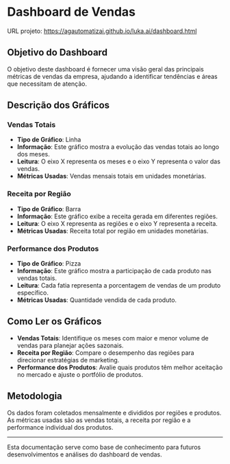 # Dashboard de Vendas
URL projeto: https://agautomatizai.github.io/luka.ai/dashboard.html

## Objetivo do Dashboard
O objetivo deste dashboard é fornecer uma visão geral das principais métricas de vendas da empresa, ajudando a identificar tendências e áreas que necessitam de atenção.

## Descrição dos Gráficos

### Vendas Totais
- **Tipo de Gráfico**: Linha
- **Informação**: Este gráfico mostra a evolução das vendas totais ao longo dos meses.
- **Leitura**: O eixo X representa os meses e o eixo Y representa o valor das vendas.
- **Métricas Usadas**: Vendas mensais totais em unidades monetárias.

### Receita por Região
- **Tipo de Gráfico**: Barra
- **Informação**: Este gráfico exibe a receita gerada em diferentes regiões.
- **Leitura**: O eixo X representa as regiões e o eixo Y representa a receita.
- **Métricas Usadas**: Receita total por região em unidades monetárias.

### Performance dos Produtos
- **Tipo de Gráfico**: Pizza
- **Informação**: Este gráfico mostra a participação de cada produto nas vendas totais.
- **Leitura**: Cada fatia representa a porcentagem de vendas de um produto específico.
- **Métricas Usadas**: Quantidade vendida de cada produto.

## Como Ler os Gráficos

- **Vendas Totais**: Identifique os meses com maior e menor volume de vendas para planejar ações sazonais.
- **Receita por Região**: Compare o desempenho das regiões para direcionar estratégias de marketing.
- **Performance dos Produtos**: Avalie quais produtos têm melhor aceitação no mercado e ajuste o portfólio de produtos.

## Metodologia
Os dados foram coletados mensalmente e divididos por regiões e produtos. As métricas usadas são as vendas totais, a receita por região e a performance individual dos produtos.

---

Esta documentação serve como base de conhecimento para futuros desenvolvimentos e análises do dashboard de vendas.
